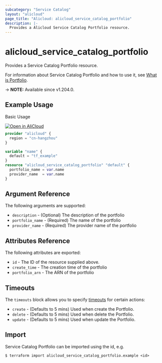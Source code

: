 ```yaml
---
subcategory: "Service Catalog"
layout: "alicloud"
page_title: "Alicloud: alicloud_service_catalog_portfolio"
description: |-
  Provides a Alicloud Service Catalog Portfolio resource.
---
```


# alicloud_service_catalog_portfolio

Provides a Service Catalog Portfolio resource.

For information about Service Catalog Portfolio and how to use it, see [What is Portfolio](https://www.alibabacloud.com/help/en/service-catalog/developer-reference/api-servicecatalog-2021-09-01-createportfolio).

-> **NOTE:** Available since v1.204.0.

## Example Usage

Basic Usage

<div style="display: block;margin-bottom: 40px;"><div class="oics-button" style="float: right;position: absolute;margin-bottom: 10px;">
  <a href="https://api.aliyun.com/api-tools/terraform?resource=alicloud_service_catalog_portfolio&exampleId=f31a54b0-52d9-2317-6b33-895774ce8e0b79eb9c1e&activeTab=example&spm=docs.r.service_catalog_portfolio.0.f31a54b052&intl_lang=EN_US" target="_blank">
    <img alt="Open in AliCloud" src="https://img.alicdn.com/imgextra/i1/O1CN01hjjqXv1uYUlY56FyX_!!6000000006049-55-tps-254-36.svg" style="max-height: 44px; max-width: 100%;">
  </a>
</div></div>

```terraform
provider "alicloud" {
  region = "cn-hangzhou"
}

variable "name" {
  default = "tf_example"
}
resource "alicloud_service_catalog_portfolio" "default" {
  portfolio_name = var.name
  provider_name  = var.name
}
```

## Argument Reference

The following arguments are supported:
* `description` - (Optional) The description of the portfolio
* `portfolio_name` - (Required) The name of the portfolio
* `provider_name` - (Required) The provider name of the portfolio

## Attributes Reference

The following attributes are exported:
* `id` - The ID of the resource supplied above.
* `create_time` - The creation time of the portfolio
* `portfolio_arn` - The ARN of the portfolio

## Timeouts

The `timeouts` block allows you to specify [timeouts](https://www.terraform.io/docs/configuration-0-11/resources.html#timeouts) for certain actions:
* `create` - (Defaults to 5 mins) Used when create the Portfolio.
* `delete` - (Defaults to 5 mins) Used when delete the Portfolio.
* `update` - (Defaults to 5 mins) Used when update the Portfolio.

## Import

Service Catalog Portfolio can be imported using the id, e.g.

```shell
$ terraform import alicloud_service_catalog_portfolio.example <id>
```
